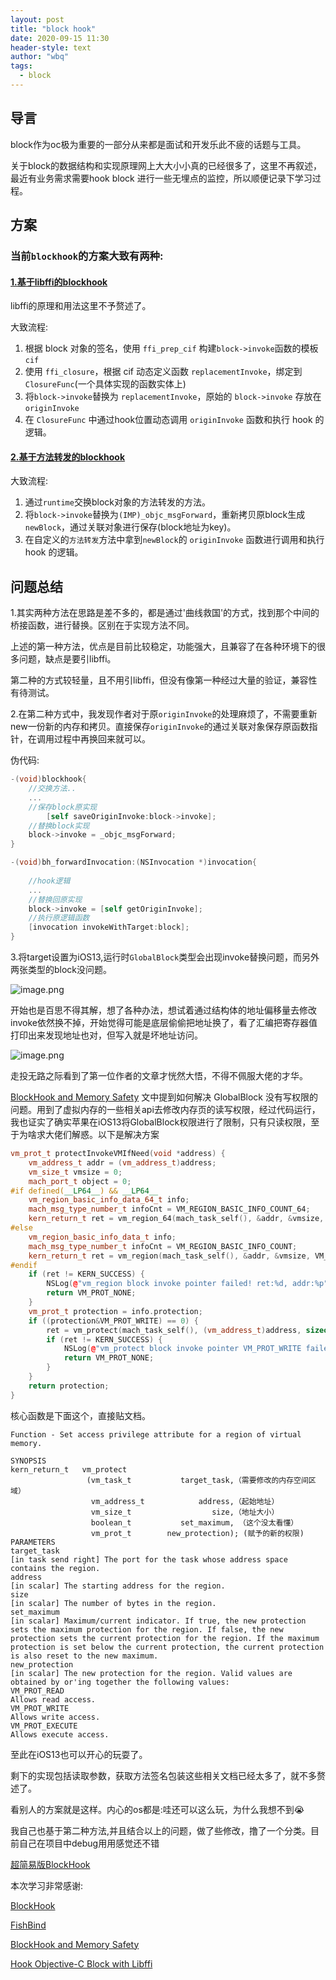 ```yaml
---
layout: post
title: "block hook"
date: 2020-09-15 11:30
header-style: text
author: "wbq"
tags: 
  - block
---
```



## 导言

block作为oc极为重要的一部分从来都是面试和开发乐此不疲的话题与工具。

关于block的数据结构和实现原理网上大大小小真的已经很多了，这里不再叙述，最近有业务需求需要hook block 进行一些无埋点的监控，所以顺便记录下学习过程。



## 方案



### 当前`blockhook`的方案大致有两种:

#### [1.基于libffi的blockhook](https://github.com/yulingtianxia/BlockHook)

libffi的原理和用法这里不予赘述了。

大致流程:

1. 根据 block 对象的签名，使用 `ffi_prep_cif` 构建` block->invoke `函数的模板 `cif`
2. 使用 `ffi_closure`，根据 cif 动态定义函数 `replacementInvoke`，绑定到`ClosureFunc`(一个具体实现的函数实体上)
3. 将` block->invoke `替换为 `replacementInvoke`，原始的 `block->invoke` 存放在 `originInvoke`
4. 在 `ClosureFunc` 中通过hook位置动态调用 `originInvoke` 函数和执行 hook 的逻辑。





#### [2.基于方法转发的blockhook](https://github.com/welcommand/FishBind)

大致流程:

1. 通过`runtime`交换block对象的方法转发的方法。
2. 将` block->invoke `替换为`(IMP)_objc_msgForward`，重新拷贝原block生成`newBlock`，通过关联对象进行保存(block地址为key)。
3. 在自定义的`方法转发`方法中拿到`newBlock`的 `originInvoke` 函数进行调用和执行 hook 的逻辑。





## 问题总结

1.其实两种方法在思路是差不多的，都是通过'曲线救国'的方式，找到那个中间的桥接函数，进行替换。区别在于实现方法不同。

上述的第一种方法，优点是目前比较稳定，功能强大，且兼容了在各种环境下的很多问题，缺点是要引libffi。

第二种的方式较轻量，且不用引libffi，但没有像第一种经过大量的验证，兼容性有待测试。



2.在第二种方式中，我发现作者对于原`originInvoke`的处理麻烦了，不需要重新new一份新的内存和拷贝。直接保存`originInvoke`的通过关联对象保存原函数指针，在调用过程中再换回来就可以。

伪代码:

```objective-c
-(void)blockhook{
    //交换方法..
    ...
    //保存block原实现
		[self saveOriginInvoke:block->invoke];	
    //替换block实现
    block->invoke = _objc_msgForward; 
}

-(void)bh_forwardInvocation:(NSInvocation *)invocation{
    
    //hook逻辑
    ...
    //替换回原实现
    block->invoke = [self getOriginInvoke];
    //执行原逻辑函数
    [invocation invokeWithTarget:block];
}

```



3.将target设置为iOS13,运行时`GlobalBlock`类型会出现invoke替换问题，而另外两张类型的block没问题。

![image.png](https://upload-images.jianshu.io/upload_images/2782305-b4586ec4d33fc875.png?imageMogr2/auto-orient/strip%7CimageView2/2/w/1240)



开始也是百思不得其解，想了各种办法，想试着通过结构体的地址偏移量去修改invoke依然换不掉，开始觉得可能是底层偷偷把地址换了，看了汇编把寄存器值打印出来发现地址也对，但写入就是坏地址访问。

![image.png](https://upload-images.jianshu.io/upload_images/2782305-4934167dcbfecf44.png?imageMogr2/auto-orient/strip%7CimageView2/2/w/1240)


走投无路之际看到了第一位作者的文章才恍然大悟，不得不佩服大佬的才华。

[BlockHook and Memory Safety](http://yulingtianxia.com/blog/2020/05/30/BlockHook-and-Memory-Safety/) 文中提到如何解决 GlobalBlock 没有写权限的问题。用到了虚拟内存的一些相关api去修改内存页的读写权限，经过代码运行，我也证实了确实苹果在iOS13将GlobalBlock权限进行了限制，只有只读权限，至于为啥求大佬们解惑。以下是解决方案

```c++
vm_prot_t protectInvokeVMIfNeed(void *address) {
    vm_address_t addr = (vm_address_t)address;
    vm_size_t vmsize = 0;
    mach_port_t object = 0;
#if defined(__LP64__) && __LP64__
    vm_region_basic_info_data_64_t info;
    mach_msg_type_number_t infoCnt = VM_REGION_BASIC_INFO_COUNT_64;
    kern_return_t ret = vm_region_64(mach_task_self(), &addr, &vmsize, VM_REGION_BASIC_INFO, (vm_region_info_t)&info, &infoCnt, &object);
#else
    vm_region_basic_info_data_t info;
    mach_msg_type_number_t infoCnt = VM_REGION_BASIC_INFO_COUNT;
    kern_return_t ret = vm_region(mach_task_self(), &addr, &vmsize, VM_REGION_BASIC_INFO, (vm_region_info_t)&info, &infoCnt, &object);
#endif
    if (ret != KERN_SUCCESS) {
        NSLog(@"vm_region block invoke pointer failed! ret:%d, addr:%p", ret, address);
        return VM_PROT_NONE;
    }
    vm_prot_t protection = info.protection;
    if ((protection&VM_PROT_WRITE) == 0) {
        ret = vm_protect(mach_task_self(), (vm_address_t)address, sizeof(address), false, protection|VM_PROT_WRITE);
        if (ret != KERN_SUCCESS) {
            NSLog(@"vm_protect block invoke pointer VM_PROT_WRITE failed! ret:%d, addr:%p", ret, address);
            return VM_PROT_NONE;
        }
    }
    return protection;
}
```

核心函数是下面这个，直接贴文档。

```
Function - Set access privilege attribute for a region of virtual memory.

SYNOPSIS
kern_return_t   vm_protect
                 (vm_task_t           target_task,（需要修改的内存空间区域）
                  vm_address_t            address,（起始地址）
                  vm_size_t                  size,（地址大小）
                  boolean_t           set_maximum, （这个没太看懂）
                  vm_prot_t        new_protection); (赋予的新的权限)
PARAMETERS
target_task
[in task send right] The port for the task whose address space contains the region.
address
[in scalar] The starting address for the region.
size
[in scalar] The number of bytes in the region.
set_maximum
[in scalar] Maximum/current indicator. If true, the new protection sets the maximum protection for the region. If false, the new protection sets the current protection for the region. If the maximum protection is set below the current protection, the current protection is also reset to the new maximum.
new_protection
[in scalar] The new protection for the region. Valid values are obtained by or'ing together the following values:
VM_PROT_READ
Allows read access.
VM_PROT_WRITE
Allows write access.
VM_PROT_EXECUTE
Allows execute access.
```

至此在iOS13也可以开心的玩耍了。

剩下的实现包括读取参数，获取方法签名包装这些相关文档已经太多了，就不多赘述了。

看别人的方案就是这样。内心的os都是:哇还可以这么玩，为什么我想不到😭



我自己也基于第二种方法,并且结合以上的问题，做了些修改，撸了一个分类。目前自己在项目中debug用用感觉还不错

[超简易版BlockHook](https://github.com/Wbqqqq/BQBlockHook)



本次学习非常感谢:

[BlockHook](https://github.com/yulingtianxia/BlockHook)

[FishBind](https://github.com/welcommand/FishBind)

[BlockHook and Memory Safety](http://yulingtianxia.com/blog/2020/05/30/BlockHook-and-Memory-Safety/)

[Hook Objective-C Block with Libffi](http://yulingtianxia.com/blog/2018/02/28/Hook-Objective-C-Block-with-Libffi/)

